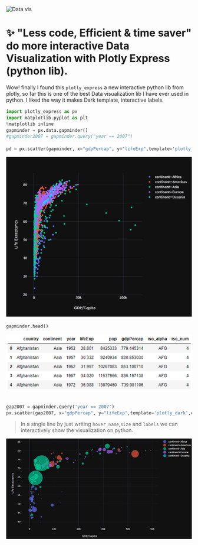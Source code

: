 ![Data vis](https://abovethelaw.com/wp-content/uploads/2015/06/data-visualization.jpg)
# :sparkles:	"Less code, Efficient & time saver" do more interactive Data Visualization with Plotly Express (python lib).

Wow! finally I found this `plotly_express` a new interactive python lib from plotly, so far this is one of the best Data visualization lib I have ever used in python. I liked the way it makes Dark template, interactive labels.

```python
import plotly_express as px
import matplotlib.pyplot as plt
%matplotlib inline
gapminder = px.data.gapminder()
#gapminder2007 = gapminder.query("year == 2007")

pd = px.scatter(gapminder, x="gdpPercap", y="lifeExp",template='plotly_dark',color='continent',labels = dict(lifeExp='Life Exceptancy',gdpPercap = 'GDP/Capita'))

```
![](plotly_express.png)
```python 
gapminder.head()
```
![](table.view.png)
```python

gap2007 = gapminder.query('year == 2007')
px.scatter(gap2007, x="gdpPercap", y="lifeExp",template='plotly_dark',color='continent',hover_name='country',size='pop',size_max=60,labels = dict(lifeExp='Life Exceptancy',gdpPercap = 'GDP/Capita'))
```
>In a single line by just writing `hover_name`,`size` and `labels` we can interactively show the visualization on python.

![](Animation.gif)
